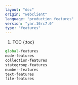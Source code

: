 ```yaml
---
layout: "doc"
origin: "webclient"
language: "production features"
version: "yar.16rc7.0"
type: "features"
---
```


1. TOC
{:toc}

```js
global-features
node-features
collection-features
stategroup-features
number-features
text-features
file-features
```

